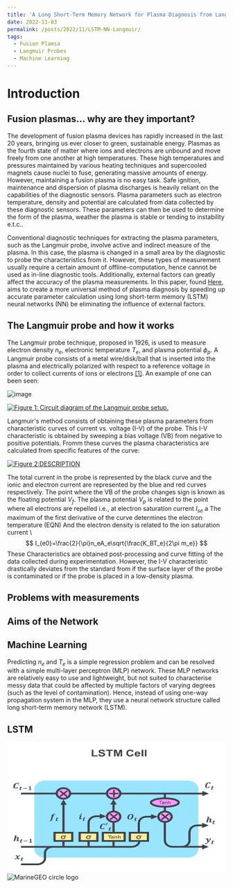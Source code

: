 ```yaml
---
title: 'A Long Short-Term Memory Network for Plasma Diagnosis from Langmuir Probe Data'
date: 2022-11-03
permalink: /posts/2022/11/LSTM-NN-Langmuir/
tags:
  - Fusion Plamsa
  - Langmuir Probes
  - Machine Learning
---
```


# Introduction

## Fusion plasmas… why are they important?

The development of fusion plasma devices has rapidly increased in the last 20 years, bringing us ever closer to green, sustainable energy. Plasmas as the fourth state of matter where ions and electrons are unbound and move freely from one another at high temperatures. These high temperatures and pressures maintained by various heating techniques and supercooled magnets cause nuclei to fuse, generating massive amounts of energy. However, maintaining a fusion plasma is no easy task. 
Safe ignition, maintenance and dispersion of plasma discharges is heavily reliant on the capabilities of the diagnostic sensors. Plasma parameters such as electron temperature, density and potential are calculated from data collected by these diagnostic sensors. These parameters can then be used to determine the form of the plasma, weather the plasma is stable or tending to instability e.t.c..  

Conventional diagnostic techniques for extracting the plasma parameters, such as the Langmuir probe, involve active and indirect measure of the plasma. In this case, the plasma is changed in a small area by the diagnostic to probe the characteristics from it. However, these types of measurement usually require a certain amount of offline-computation, hence cannot be used as in-line diagnostic tools. Additionally, external factors can greatly affect the accuracy of the plasma measurements.
In this paper, found [Here](https://www.mdpi.com/1424-8220/22/11/4281 "A Long Short-Term Memory Network for Plasma Diagnosis from Langmuir Probe Data"),  aims to create a more universal method of plasma diagnosis by speeding up accurate parameter calculation using long short-term memory (LSTM) neural networks (NN) be eliminating the influence of external factors. 

## The Langmuir probe and how it works
The Langmuir probe technique, proposed in 1926, is used to measure electron density $n_e$, electronic temperature $T_e$, and plasma potential $\phi_p$. A Langmuir probe consists of a metal wire/disk/ball that is inserted into the plasma and electrically polarized with respect to a reference voltage in order to collect currents of ions or electrons [[1]](https://aapt.scitation.org/doi/10.1119/1.2772282 "Understanding Langmuir probe current-voltage characteristics"). An example of one can been seen:

![image](https://i0.wp.com/davidpace.com/wp-content/uploads/2015/11/lpa-circSetup.jpg?ssl=1)

[![Figure 1: Circuit diagram of the Langmuir probe setup.](/jaz/Jaz-JThompson.github.io/images/Langmuir_Setup.png "Figure 1: Circuit diagram of the Langmuir probe setup., David Pace, PhD, MBA")](https://davidpace.com/example-of-langmuir-probe-analysis/)

Langmuir's method consists of obtaining these plasma parameters from characteristic curves of current vs. voltage (I-V) of the probe. This I-V characteristic is obtained by sweeping a bias voltage (VB) from negative to positive potentials. Fromm these curves the plasma characteristics are calculated from specific features of the curve:

[![Figure 2:DESCRIPTION ](\\wsl.localhost\Ubuntu\home\jaz\Jaz-JThompson.github.io\images\Langmuir_chars.png " Langmuir probe I-V characteristic, American Journal of Physics 75, 1078 (2007)")](https://aapt.scitation.org/doi/10.1119/1.2772282)

The total current in the probe is represented by the black curve and the ionic and electron current are represented by the blue and red curves respectively. 
The point where the VB of the probe changes sign is known as the floating potential $V_f$. The plasma potential $V_p$ is related to the point where all electrons are repelled i.e., at electron saturation current $I_{se}$ a
The maximum of the first derivative of the curve determines the electron temperature (EQN)
And the electron density is related to the ion saturation current \\
$$ I_{e0}=\frac{2}{\pi}n_eA_e\sqrt{\frac{K_BT_e}{2\pi m_e}} $$
These Characteristics are obtained post-processing and curve fitting of the data collected during experimentation. However, the I-V characteristic drastically deviates from the standard from if the surface layer of the probe is contaminated or if the probe is placed in a low-density plasma. 

## Problems with measurements

## Aims of the Network

## Machine Learning 
Predicting $n_e$ and $T_e$ is a simple regression problem and can be resolved with a simple multi-layer perceptron (MLP) network. These MLP networks are relatively easy to use and lightweight, but not suited to characterise messy data that could be affected by multiple factors of varying degrees (such as the level of contamination).  Hence, instead of using one-way propagation system in the MLP, they use a neural network structure called long short-term memory network (LSTM). 

## LSTM 

<img src="cell.png" style="width:800px;height:300px;">

<img src="jaz/Jaz-JThompson.github.io/images/Langmuir_Setup.png" alt="MarineGEO circle logo" style="height: 100px; width:100px;"/>